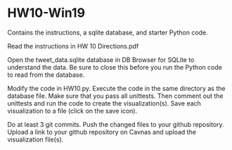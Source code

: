 # HW10-Win19

Contains the instructions, a sqlite database, and starter Python code.

Read the instructions in HW 10 Directions.pdf

Open the tweet_data.sqlite database in DB Browser for SQLite to understand the data.  Be sure to close this before you run the Python code to read from the database.

Modify the code in HW10.py.  Execute the code in the same directory as the database file.  Make sure that you pass all unittests. Then comment out the unittests and run the code to create the visualization(s).  Save each visualization to a file (click on the save icon).

Do at least 3 git commits.  Push the changed files to your github repository.  Upload a link to your github repository on Cavnas and upload the visualization file(s).  
